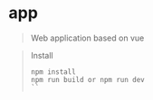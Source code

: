 # app

> Web application based on vue

> Install
>```
>npm install
>npm run build or npm run dev
>``
